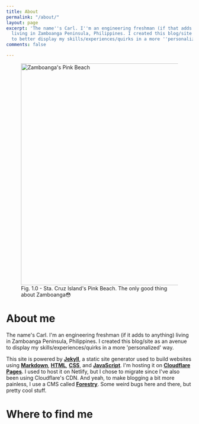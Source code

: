 ```yaml
---
title: About
permalink: "/about/"
layout: page
excerpt: 'The name''s Carl. I''m an engineering freshman (if that adds to anything)
  living in Zamboanga Peninsula, Philippines. I created this blog/site as an avenue
  to better display my skills/experiences/quirks in a more ''personalized'' way. '
comments: false

---
```

<figure><img src="https://cdn.discordapp.com/attachments/993410728088305734/994612888780165200/Pink-Sand-Beach-in-Sta-Cruz-Island_1.jpg" alt="Zamboanga's Pink Beach" style="width:600px;"> <figcaption>Fig. 1.0 - Sta. Cruz Island's Pink Beach. The only good thing about Zamboanga😳</figcaption> </figure>

# About me

The name's Carl. I'm an engineering freshman (if it adds to anything) living in Zamboanga Peninsula, Philippines. I created this blog/site as an avenue to display my skills/experiences/quirks in a more 'personalized' way.

This site is powered by [**Jekyll**](https://jekyllrb.com/), a static site generator used to build websites using [**Markdown**](https://en.wikipedia.org/wiki/Markdown), [**HTML**](https://developer.mozilla.org/en-US/docs/Web/HTML), [**CSS**](https://developer.mozilla.org/en-US/docs/Web/css), and [**JavaScript**](https://developer.mozilla.org/en-US/docs/Web/javascript). I'm hosting it on [**Cloudflare Pages**](https://pages.cloudflare.com/). I used to host it on Netlify, but I chose to migrate since I've also been using Cloudflare's CDN. And yeah, to make blogging a bit more painless, I use a CMS called [**Forestry**](https://forestry.io/). Some weird bugs here and there, but pretty cool stuff.

# Where to find me